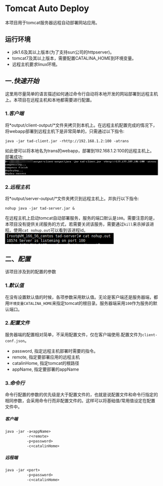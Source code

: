 # Tomcat Auto Deploy
本项目用于tomcat服务器远程自动部署网站应用。
## 运行环境
* jdk1.6及其以上版本(为了支持sun公司的httpserver)。
* tomcat7及其以上版本，需要配置CATALINA_HOME到环境变量。
* 远程主机要求linux环境。

## 一.*快速开始*
这里用尽量简单的语言描述如何通过命令行自动将本地开发的网站部署到远程主机上。本项目在远程主机和本地都需要进行配置。
### 1.*客户端*
将*output/client-output/*文件夹拷贝到本机上。在远程主机配置完成的情况下，将webapp部署到远程主机下是非常简单的，只需通过以下指令:
```
java -jar tad-client.jar -rhttp://192.168.1.2:100 -atrans
```
如此便可以将本地名为trans的webapp，部署到192.168.1.2:100的远程主机上。<br>
部署成功:
![](https://github.com/lsj9383/tomcat-auto-deploy/blob/master/icon/client-demo.png)

### 2.*远程主机*
将*output/server-output/*文件夹拷贝到远程主机上。并执行以下指令:
```
nohup java -jar tad-server.jar &
```
在远程主机上启动tomcat自动部署服务，服务的端口默认是`100`。需要注意的是，本项目没有提供关闭服务的方式，若需要关闭该服务，需要通过`kill`来杀掉该进程。使用`cat nohup.out`可以看到该进程id。
![](https://github.com/lsj9383/tomcat-auto-deploy/blob/master/icon/dispid.png)

## 二、*配置*
该项目涉及到的配置的参数

### 1.*默认值*
在没有设置默认值的时候，各项参数采用默认值。无论是客户端还是服务器端，都用`环境变量CATALINA_HOME`来指定tomcat的根目录。服务器端采用`100`作为服务的默认端口。

### 2.*配置文件*
服务器端的配置相对简单，不采用配置文件，仅在客户端使用.配置文件为`client-conf.json`。
* password, 指定远程主机部署时需要的指令。
* remote, 指定要部署应用的远程主机
* catalinHome,  指定tomcat的根路径
* appName, 指定要部署的appName

### 3.*命令行*
命令行配置的参数的优先级是大于配置文件的，也就是说配置文件和命令行指定的相同参数，会采用命令行而非配置文件的。这样可以将基础值/常用值设定在配置文件中。
##### 客户端
```
java -jar -a<appName>
          -r<remote>
		  -p<password>
		  -c<catalinHome>
```

##### 远程端
```
java -jar <port>
          -p<password>
		  -c<catalinHome>
```
